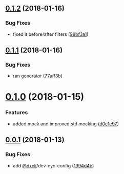 <a name="0.1.2"></a>
## [0.1.2](https://github.com/dxcli/dev-test/compare/77aff3b2da0b9e72548d6584128dbe6bb56e39e4...v0.1.2) (2018-01-16)


### Bug Fixes

* fixed it before/after filters ([98bf3a1](https://github.com/dxcli/dev-test/commit/98bf3a1))

<a name="0.1.1"></a>
## [0.1.1](https://github.com/dxcli/dev-test/compare/d0c1e97a377cb47071d387ed38e2b905437c3d80...v0.1.1) (2018-01-16)


### Bug Fixes

* ran generator ([77aff3b](https://github.com/dxcli/dev-test/commit/77aff3b))

<a name="0.1.0"></a>
# [0.1.0](https://github.com/dxcli/dev-test/compare/1994d4b85deedb04d87973b56e8fff359dd7dd31...v0.1.0) (2018-01-15)


### Features

* added mock and improved std mocking ([d0c1e97](https://github.com/dxcli/dev-test/commit/d0c1e97))

<a name="0.0.1"></a>
## [0.0.1](https://github.com/dxcli/dev-test/compare/16a7ac9e499c1b587bc6d42ee963cecdb5ce029c...v0.0.1) (2018-01-13)


### Bug Fixes

* add [@dxcli](https://github.com/dxcli)/dev-nyc-config ([1994d4b](https://github.com/dxcli/dev-test/commit/1994d4b))
